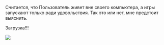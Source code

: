 <!--
Title: О Блоге
PostId: 9062000804558589435
Labels: Записи
Published: true
-->

Считается, что Пользователь живет вне своего компьютера, а игры запускают только ради удовольствия. Так это или нет, мне предстоит выяснить. 

Загрузка!!!

![](https://cdn.jsdelivr.net/gh/pashkas/levelupblog_2/20220711/01.jpg)